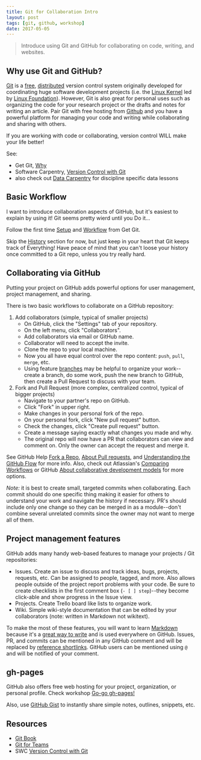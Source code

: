 ```yaml
---
title: Git for Collaboration Intro
layout: post
tags: [git, github, workshop]
date: 2017-05-05
---
```


> Introduce using Git and GitHub for collaborating on code, writing, and websites.

## Why use Git and GitHub?

[Git](https://git-scm.com/) is a [free](https://www.gnu.org/philosophy/free-sw.en.html), [distributed](https://en.wikipedia.org/wiki/Distributed_version_control) version control system originally developed for coordinating huge software development projects (i.e. the [Linux Kernel](https://www.kernel.org/) led by [Linux Foundation](https://www.linuxfoundation.org/about)). 
However, Git is also great for personal uses such as organizing the code for your research project or the drafts and notes for writing an article. 
Pair Git with free hosting from [Github](https://github.com/) and you have a powerful platform for managing your code and writing while collaborating and sharing with others.

If you are working with code or collaborating, version control WILL make your life better!

See: 

- Get Git, [Why](https://uidaholib.github.io/get-git/1why.html)
- Software Carpentry, [Version Control with Git](https://swcarpentry.github.io/git-novice/)
- also check out [Data Carpentry](https://www.datacarpentry.org/lessons/) for discipline specific data lessons

## Basic Workflow

I want to introduce collaboration aspects of GitHub, but it's easiest to explain by using it! 
Git seems pretty wierd until you Do it... 

Follow the first time [Setup](https://uidaholib.github.io/get-git/2setup.html) and [Workflow](https://uidaholib.github.io/get-git/3workflow.html) from Get Git.

Skip the [History](https://uidaholib.github.io/get-git/4history.html) section for now, but just keep in your heart that Git keeps track of Everything! 
Have peace of mind that you can't loose your history once committed to a Git repo, unless you try really hard.

## Collaborating via GitHub

Putting your project on GitHub adds powerful options for user management, project management, and sharing.

There is two basic workflows to collaborate on a GitHub repository:

1. Add collaborators (simple, typical of smaller projects)
    - On GitHub, click the "Settings" tab of your repository.
    - On the left menu, click "Collaborators".
    - Add collaborators via email or GitHub name.
    - Collaborator will need to accept the invite.
    - Clone the repo to your local machine.
    - Now you all have equal control over the repo content: `push`, `pull`, `merge`, etc. 
    - Using feature [branches](https://git-scm.com/book/en/v2/Git-Branching-Branches-in-a-Nutshell) may be helpful to organize your work--create a branch, do some work, push the new branch to GitHub, then create a Pull Request to discuss with your team.
2. Fork and Pull Request (more complex, centralized control, typical of bigger projects)
    - Navigate to your partner's repo on GitHub.
    - Click "Fork" in upper right.
    - Make changes in your personal fork of the repo.
    - On your personal fork, click "New pull request" button.
    - Check the changes, click "Create pull request" button.
    - Create a message saying exactly what changes you made and why.
    - The original repo will now have a PR that collaborators can view and comment on. Only the owner can accept the request and merge it.

See GitHub Help [Fork a Repo](https://help.github.com/articles/fork-a-repo/), [About Pull requests](https://help.github.com/articles/about-pull-requests/), and [Understanding the GitHub Flow](https://guides.github.com/introduction/flow/) for more info.
Also, check out Atlassian's [Comparing Workflows](https://www.atlassian.com/git/tutorials/comparing-workflows) or GitHub [About collaborative development models](https://help.github.com/en/articles/about-collaborative-development-models) for more options.

*Note:* it is best to create small, targeted commits when collaborating.
Each commit should do one specific thing making it easier for others to understand your work and navigate the history if necessary.
PR's should include only one change so they can be merged in as a module--don't combine several unrelated commits since the owner may not want to merge all of them. 

## Project management features

GitHub adds many handy web-based features to manage your projects / Git repositories:

- Issues. Create an issue to discuss and track ideas, bugs, projects, requests, etc. Can be assigned to people, tagged, and more. Also allows people outside of the project report problems with your code. Be sure to create checklists in the first comment box (`- [ ] step`)--they become click-able and show progress in the Issue view.
- Projects. Create Trello board like lists to organize work.
- Wiki. Simple wiki-style documentation that can be edited by your collaborators (note: written in Markdown not wikitext).

To make the most of these features, you will want to learn [Markdown](https://help.github.com/articles/basic-writing-and-formatting-syntax/) because it's a [great way to write](https://evanwill.github.io/_drafts/notes/writing-markdown.html) and is used everywhere on GitHub.
Issues, PR, and commits can be mentioned in any GitHub comment and will be replaced by [reference shortlinks](https://help.github.com/articles/autolinked-references-and-urls/). 
GitHub users can be mentioned using `@` and will be notified of your comment.

## gh-pages

GitHub also offers free web hosting for your project, organization, or personal profile.
Check workshop [Go-go gh-pages!](https://evanwill.github.io/go-go-ghpages/)

Also, use [GitHub Gist](https://gist.github.com/) to instantly share simple notes, outlines, snippets, etc.

## Resources

- [Git Book](https://git-scm.com/book)
- [Git for Teams](http://gitforteams.com/)
- SWC [Version Control with Git](http://swcarpentry.github.io/git-novice/)

